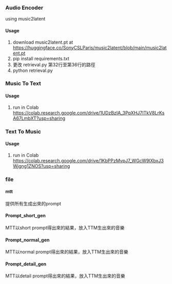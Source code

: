 ### Audio Encoder
using music2latent
#### Usage
1. download music2latent.pt at https://huggingface.co/SonyCSLParis/music2latent/blob/main/music2latent.pt
2. pip install requirements.txt
3. 更改 retrieval.py 第32行至第36行的路徑
4. python retrieval.py

 ### Music To Text
 #### Usage
 1. run in Colab https://colab.research.google.com/drive/1UDzBzIA_3PpXHJ7ITkV8LrKsA67LmbXT?usp=sharing

### Text To Music
#### Usage
1. run in Colab https://colab.research.google.com/drive/1KbPPzMvpJ7_WGcW9lXbxJ3Wjgng1ZNOS?usp=sharing

### file
#### mtt
提供所有生成出來的prompt

#### Prompt_short_gen
MTT以short prompt得出來的結果，放入TTM生出來的音樂

#### Prompt_normal_gen
MTT以normal prompt得出來的結果，放入TTM生出來的音樂

#### Prompt_detail_gen
MTT以detail prompt得出來的結果，放入TTM生出來的音樂
 
